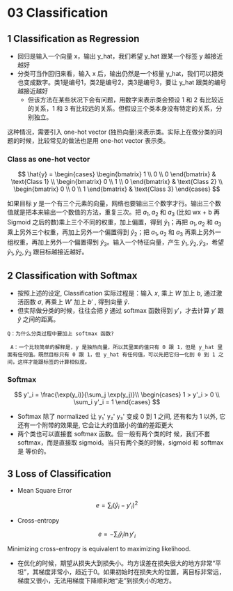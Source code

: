 # 03 Classification

## 1 Classification as Regression

+ 回归是输入一个向量 x，输出 y_hat，我们希望 y_hat 跟某一个标签 y 越接近越好
+ 分类可当作回归来看，输入 x 后，输出仍然是一个标量 y_hat，我们可以把类也变成数字。类1是编号1，类2是编号2，类3是编号3，要让 y_hat 跟类的编号越接近越好
    + 但该方法在某些状况下会有问题，用数字来表示类会预设 1 和 2 有比较近的关系，1 和 3 有比较远的关系。但假设三个类本身没有特定的关系，分别独立。

这种情况，需要引入 one-hot vector (独热向量)来表示类。实际上在做分类的问题的时候，比较常见的做法也是用 one-hot vector 表示类。

### Class as one-hot vector

$$
\hat{y} = 
\begin{cases}
\begin{bmatrix}
1 \\
0 \\
0
\end{bmatrix} & \text{Class 1} \\
\begin{bmatrix}
0 \\
1 \\
0
\end{bmatrix} & \text{Class 2} \\
\begin{bmatrix}
0 \\
0 \\
1
\end{bmatrix} & \text{Class 3}
\end{cases}
$$

如果目标 $y$ 是一个有三个元素的向量，网络也要输出三个数字才行。输出三个数值就是把本来输出一个数值的方法，重复三次。把 $a_1, a_2$ 和 $a_3$ (比如 wx + b 再 Sigmoid 之后的数)乘上三个不同的权重，加上偏置，得到 $\hat{y}_1$；再把 $a_1, a_2$ 和 $a_3$ 乘上另外三个权重，再加上另外一个偏置得到 $\hat{y}_2$；把 $a_1, a_2$ 和 $a_3$ 再乘上另外一组权重，再加上另外一个偏置得到 $\hat{y}_3$。输入一个特征向量，产生 $\hat{y}_1, \hat{y}_2, \hat{y}_3$，希望 $\hat{y}_1, \hat{y}_2, \hat{y}_3$ 跟目标越接近越好。



## 2 Classification with Softmax

+ 按照上述的设定, Classification 实际过程是：输入 $x$, 乘上 $W$ 加上 $b$, 通过激活函数 $\sigma$, 再乘上 $W'$ 加上 $b'$ , 得到向量 $\hat{y}$. 
+ 但实际做分类的时候，往往会把 $\hat{y}$ 通过 softmax 函数得到 $y'$，才去计算 $y'$ 跟 $\hat{y}$ 之间的距离。

`Q：为什么分类过程中要加上 softmax 函数?`

` A：一个比较简单的解释是，y 是独热向量，所以其里面的值只有 0 跟 1，但是 y_hat 里面有任何值。既然目标只有 0 跟 1，但 y_hat 有任何值，可以先把它归一化到 0 到 1 之间，这样才能跟标签的计算相似度。`

### Softmax

$$
y'_i = \frac{\exp(y_i)}{\sum_j \exp(y_j)}\\
\begin{cases}
1 > y'_i > 0 \\
\sum_i y'_i = 1
\end{cases}
$$

+ Softmax 除了 normalized 让 y₁' y₂' y₃' 变成 0 到 1 之间, 还有和为 1 以外, 它还有一个附带的效果是, 它会让大的值跟小的值的差距更大
+ 两个类也可以直接套 softmax 函数。但一般有两个类的时 候，我们不套 softmax，而是直接取 sigmoid。当只有两个类的时候，sigmoid 和 softmax 是 等价的。



## 3 Loss of Classification
+ Mean Square Error

$$
e = \sum_i (\hat{y}_i - y'_i)^2
$$

+ Cross-entropy

$$
e = - \sum_i \hat{y}_i \ln y'_i
$$

Minimizing cross-entropy is equivalent to maximizing likelihood.

+ 在优化的时候，期望从损失大到损失小。均方误差在损失很大的地方非常“平坦”，其梯度非常小，趋近于0。如果初始时在损失大的位置，离目标非常远，梯度又很小，无法用梯度下降顺利地“走”到损失小的地方。